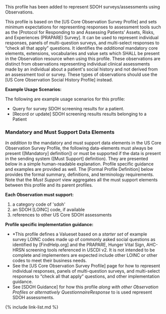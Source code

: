 <div class="new-content" markdown="1">
This profile has been added to represent SDOH surveys/assessments using Observations.
</div><!-- new-content -->

This profile is based on the [US Core Observation Survey Profile] and sets minimum expectations for representing responses to assessment tools such as the [Protocol for Responding to and Assessing Patients’ Assets, Risks, and Experiences (PRAPARE) Survey].  It can be used to represent individual responses, panels of multi-question surveys, and multi-select responses to “check all that apply” questions. It identifies the *additional* mandatory core elements, extensions, vocabularies and value sets which SHALL be present in the Observation resource when using this profile.  These observations are distinct from observations representing individual clinical assessments made by an individual about a patient's social history and not derived from an assessment tool or survey. These types of observations should use the [US Core Observation Social History Profile] instead.

**Example Usage Scenarios:**

The following are example usage scenarios for this profile:

-   Query for survey SDOH screening results for a patient.
-  [Record or update] SDOH screening results results belonging to a Patient

### Mandatory and Must Support Data Elements

*In addition to* the mandatory and must support data elements in the US Core Observation Survey Profile, the following data-elements must always be present ([Mandatory] definition]) or must be supported if the data is present in the sending system ([Must Support] definition). They are presented below in a simple human-readable explanation.  Profile specific guidance and examples are provided as well.  The [Formal Profile Definition] below provides the  formal summary, definitions, and terminology requirements. Note that the *Must Support* view aggregates all the must support elements between this profile and its parent profiles.

**Each Observation must support:**

1. a category code of 'sdoh'
2. an SDOH [LOINC] code, if available
4. references to other US Core SDOH assessments

**Profile specific implementation guidance:**

- \*This profile defines a Valueset based on a *starter set* of example survey LOINC codes made up of commonly asked social questions as identified by [FindHelp.org] and the PRAPARE, Hunger Vital Sign, AHC-HRSN screening tools referenced in USCDI v2. It is not intended to be complete and implementers are expected include other LOINC or other codes to meet their business needs.
- See the [US Core Observation Survey Profile] page for how to represent individual responses, panels of multi-question surveys, and multi-select responses to “check all that apply” questions, and other implementation guidance.
- See [SDOH Guidance] for how this profile *along with other Observation Profiles or alternatively QuestionnaireResponse* to is used represent SDOH assessments.

{% include link-list.md %}
